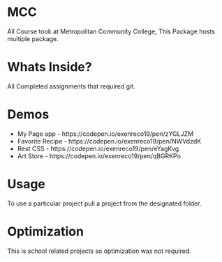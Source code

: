 # MCC
All Course took at Metropolitan Community College, This Package hosts multiple package.

# Whats Inside?
All Completed assignments that required git.

# Demos
<ul>
<li>My Page app - https://codepen.io/exenreco19/pen/zYGLJZM</li>
<li>Favorite Recipe - https://codepen.io/exenreco19/pen/NWVdzdK</li>
<li>Rest CSS - https://codepen.io/exenreco19/pen/eYagKvg</li>
<li>Art Store - https://codepen.io/exenreco19/pen/qBGRKPo</li>
</ul>

# Usage
To use a particular project pull a project from the designated folder.

# Optimization
This is school related projects so optimization was not required.

